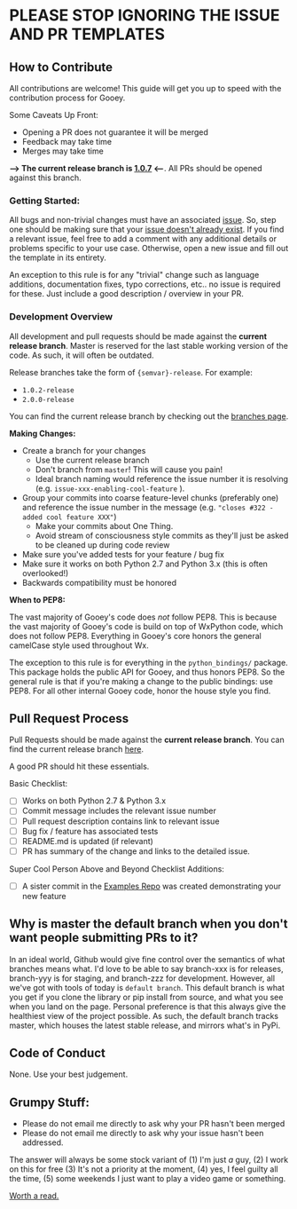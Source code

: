 # PLEASE STOP IGNORING THE ISSUE AND PR TEMPLATES


## How to Contribute 

All contributions are welcome! This guide will get you up to speed with the contribution process for Gooey. 

Some Caveats Up Front: 

* Opening a PR does not guarantee it will be merged 
* Feedback may take time
* Merges may take time 

**--> The current release branch is [1.0.7](https://github.com/chriskiehl/Gooey/tree/1.0.7-release) <--**. All PRs should be opened against this branch. 


### Getting Started: 

All bugs and non-trivial changes must have an associated [issue](https://github.com/chriskiehl/Gooey/issues/new). So, step one should be making sure that your [issue doesn't already exist](https://github.com/chriskiehl/Gooey/issues?utf8=%E2%9C%93&q=is%3Aissue). If you find a relevant issue, feel free to add a comment with any additional details or problems specific to your use case. Otherwise, open a new issue and fill out the template in its entirety. 

An exception to this rule is for any "trivial" change such as language additions, documentation fixes, typo corrections, etc.. no issue is required for these. Just include a good description / overview in your PR. 

  
### Development Overview

All development and pull requests should be made against the **current release branch**. Master is reserved for the last stable working version of the code. As such, it will often be outdated.

Release branches take the form of `{semvar}-release`. For example:

* `1.0.2-release`  
* `2.0.0-release` 

You can find the current release branch by checking out the [branches page](https://github.com/chriskiehl/Gooey/branches). 


**Making Changes:**

* Create a branch for your changes
	* Use the current release branch
	* Don't branch from `master`! This will cause you pain! 
	* Ideal branch naming would reference the issue number it is resolving (e.g. `issue-xxx-enabling-cool-feature` ). 
* Group your commits into coarse feature-level chunks (preferably one) and reference the issue number in the message (e.g. `"closes #322 - added cool feature XXX"`)
	* Make your commits about One Thing. 
	* Avoid stream of consciousness style commits as they'll just be asked to be cleaned up during code review
* Make sure you've added tests for your feature / bug fix
* Make sure it works on both Python 2.7 and Python 3.x (this is often overlooked!) 
* Backwards compatibility must be honored 

**When to PEP8:**

The vast majority of Gooey's code does _not_ follow PEP8. This is because the vast majority of Gooey's code is build on top of WxPython code, which does not follow PEP8. Everything in Gooey's core honors the general camelCase style used throughout Wx. 

The exception to this rule is for everything in the `python_bindings/` package. This package holds the public API for Gooey, and thus honors PEP8. So the general rule is that if you're making a change to the public bindings: use PEP8. For all other internal Gooey code, honor the house style you find. 



## Pull Request Process

Pull Requests should be made against the **current release branch**. You can find the current release branch [here](https://github.com/chriskiehl/Gooey/branches).

A good PR should hit these essentials.

Basic Checklist: 
 - [ ] Works on both Python 2.7 & Python 3.x 
 - [ ] Commit message includes the relevant issue number
 - [ ] Pull request description contains link to relevant issue
 - [ ] Bug fix / feature has associated tests
 - [ ] README.md is updated (if relevant)
 - [ ] PR has summary of the change and links to the detailed issue.  

Super Cool Person Above and Beyond Checklist Additions:
 - [ ] A sister commit in the [Examples Repo](https://github.com/chriskiehl/GooeyExamples) was created demonstrating your new feature 


## Why is master the default branch when you don't want people submitting PRs to it? 

In an ideal world, Github would give fine control over the semantics of what branches means what. I'd love to be able to say branch-xxx is for releases, branch-yyy is for staging, and branch-zzz for development. However, all we've got with tools of today is `default branch`. This default branch is what you get if you clone the library or pip install from source, and what you see when you land on the page. Personal preference is that this always give the healthiest view of the project possible. As such, the default branch tracks master, which houses the latest stable release, and mirrors what's in PyPi. 


## Code of Conduct

None. Use your best judgement. 


## Grumpy Stuff:

* Please do not email me directly to ask why your PR hasn't been merged 
* Please do not email me directly to ask why your issue hasn't been addressed. 

The answer will always be some stock variant of (1) I'm just _a_ guy, (2) I work on this for free (3) It's not a priority at the moment, (4) yes, I feel guilty all the time, (5) some weekends I just want to play a video game or something. 

[Worth a read.](https://gist.github.com/richhickey/1563cddea1002958f96e7ba9519972d9)



